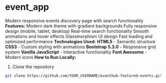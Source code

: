 # event_app
Modern responsive events discovery page with search functionality
**Features:**
Modern dark theme with gradient backgrounds
Fully responsive design (mobile, tablet, desktop)
Real-time search functionality
Smooth animations and hover effects
Glassmorphism UI design
Fast loading and optimized performance
**Technologies Used:**
**HTML5** - Semantic structure
**CSS3** - Custom styling with animations
**Bootstrap 5.3.0** - Responsive grid system
**Vanilla JavaScript** - Interactive functionality
**Font Awesome** - Modern icons
**How to Run Locally:**
1. Clone the repository
```bash
git clone https://github.com/YOUR_USERNAME/eventhub-featured-events.git
